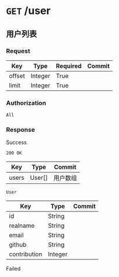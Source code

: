 # `GET` /user

## 用户列表

### Request

| Key | Type | Required | Commit |
| --- | --- | --- | --- |
| offset | Integer | True | |
| limit | Integer | True | |

### Authorization

`All`

### Response

Success

`200 OK`

| Key | Type | Commit |
| --- | --- | --- |
| users | User[] | 用户数组 |

`User`

| Key | Type | Commit |
| --- | --- | --- |
| id | String | |
| realname | String | |
| email | String | |
| github | String | |
| contribution | Integer | |

Failed
